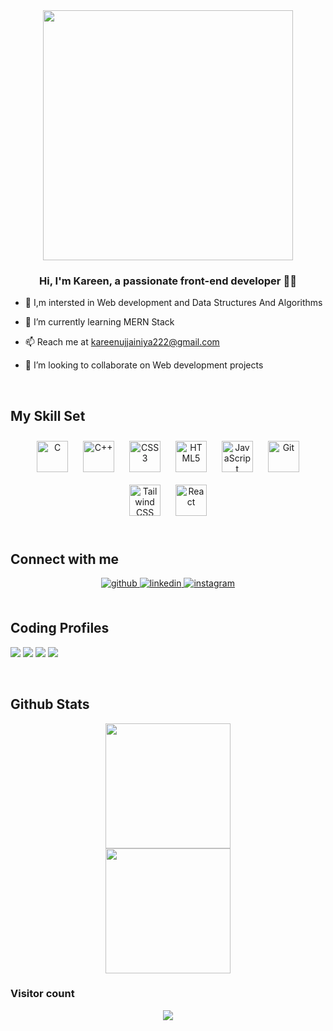 <div align="center">
<img src="https://user-images.githubusercontent.com/74038190/221352975-94759904-aa4c-4032-a8ab-b546efb9c478.gif" align="center" height="" width="400" />
</div>  
  

### <div align="center">Hi, I'm Kareen, a passionate front-end developer 👨‍💻 </div>  
  

- 👀 I,m intersted in Web development and Data Structures And Algorithms 
  

- 🌱 I’m currently learning MERN Stack  
  

- 📫 Reach me at kareenujjainiya222@gmail.com  
  

- 👯 I’m looking to collaborate on Web development projects  
  

<br/>  


## My Skill Set  
<div align="center"> 
<a href="https://www.cprogramming.com/" target="_blank"><img style="margin: 10px" src="https://profilinator.rishav.dev/skills-assets/c-original.svg" alt="C" height="50" /></a>
<a href="https://www.cplusplus.com/" target="_blank"><img style="margin: 10px" src="https://profilinator.rishav.dev/skills-assets/cplusplus-original.svg" alt="C++" height="50" /></a>    
<a href="https://www.w3schools.com/css/" target="_blank"><img style="margin: 10px" src="https://profilinator.rishav.dev/skills-assets/css3-original-wordmark.svg" alt="CSS3" height="50" /></a>  
<a href="https://en.wikipedia.org/wiki/HTML5" target="_blank"><img style="margin: 10px" src="https://profilinator.rishav.dev/skills-assets/html5-original-wordmark.svg" alt="HTML5" height="50" /></a>  
<a href="https://www.javascript.com/" target="_blank"><img style="margin: 10px" src="https://profilinator.rishav.dev/skills-assets/javascript-original.svg" alt="JavaScript" height="50" /></a>  
<a href="https://github.com/" target="_blank"><img style="margin: 10px" src="https://profilinator.rishav.dev/skills-assets/git-scm-icon.svg" alt="Git" height="50" /></a>  
<a href="https://www.tailwindcss.com/" target="_blank"><img style="margin: 10px" src="https://profilinator.rishav.dev/skills-assets/tailwindcss.svg" alt="Tailwind CSS" height="50" /></a>  
<!-- <a href="https://www.figma.com/" target="_blank"><img style="margin: 10px" src="https://profilinator.rishav.dev/skills-assets/figma-icon.svg" alt="Figma" height="50" /></a>   -->
<a href="https://reactjs.org/" target="_blank"><img style="margin: 10px" src="https://profilinator.rishav.dev/skills-assets/react-original-wordmark.svg" alt="React" height="50" /></a>  
</div>  

<br/>  


## Connect with me  
<div align="center">
<a href="https://github.com/kareen12" target="_blank">
<img src=https://img.shields.io/badge/github-%2324292e.svg?&style=for-the-badge&logo=github&logoColor=white alt=github style="margin-bottom: 5px;" />
</a>
<!-- <a href="https://linkedin.com/in/kareen ujjainiya" target="_blank"> -->
<a href="https://www.linkedin.com/in/kareen-ujjainiya-26b702236/" target="_blank">
<img src=https://img.shields.io/badge/linkedin-%231E77B5.svg?&style=for-the-badge&logo=linkedin&logoColor=white alt=linkedin style="margin-bottom: 5px;" />
</a>
<a href="https://instagram.com/kareenujjainiya" target="_blank">
<img src=https://img.shields.io/badge/instagram-%23000000.svg?&style=for-the-badge&logo=instagram&logoColor=white alt=instagram style="margin-bottom: 5px;" />
</a>  
</div>  
  

<br/>  

## Coding Profiles
<p align = "left">
<a href = "https://www.hackerrank.com/kareenujjainiya1?hr_r=1"><img src = "https://img.shields.io/badge/-Hackerrank-2EC866?style=oval-square&logo=HackerRank&logoColor=white"/></a>
<a href = "https://leetcode.com/kareen12/"><img src = "https://img.shields.io/badge/-LeetCode-FFA116?style=oval-square&logo=LeetCode&logoColor=white"/></a>
<a href = "https://auth.geeksforgeeks.org/user/kareenujjatyrh/?utm_source=geeksforgeeks&utm_medium=my_profile&utm_campaign=auth_user"><img src = "https://img.shields.io/badge/GeeksforGeeks-298D46?style=oval-square&logo=geeksforgeeks&logoColor=white"/></a>
<a href = "https://www.codechef.com/users/kareen"><img src = "https://img.shields.io/badge/CodeChef-5B4638?style=flat&logo=codechef&logoColor=white"/></a>
</p><br>


## Github Stats  
<p align="center" >

<img src="https://github-readme-stats.vercel.app/api?username=kareen12&show_icons=true&count_private=true&hide_border=true" height="200px" />  
<br>
<img src="https://github-readme-stats.vercel.app/api/top-langs/?username=kareen12&hide_border=true&layout=compact" height="200px" />


<!--   <td valign="top" width="50%"></td> -->
  

<br/>  



### Visitor count  
<div align="center">
<img src="https://komarev.com/ghpvc/?username=kareen12&&style=flat-square" align="center" />
</div>  

<br />



